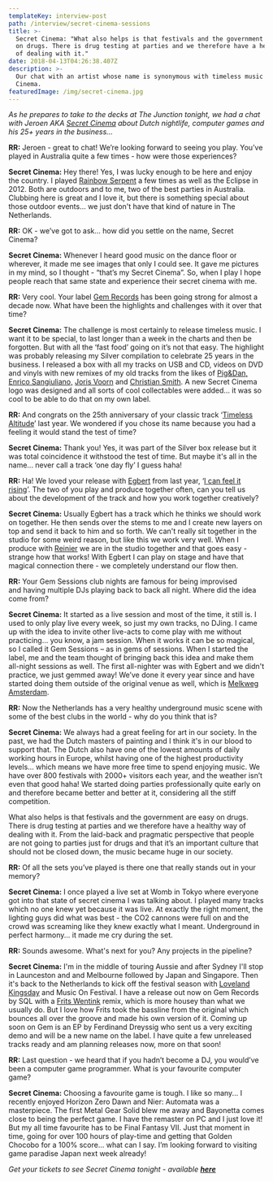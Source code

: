 ```yaml
---
templateKey: interview-post
path: /interview/secret-cinema-sessions
title: >-
  Secret Cinema: "What also helps is that festivals and the government are easy
  on drugs. There is drug testing at parties and we therefore have a healthy way
  of dealing with it." 
date: 2018-04-13T04:26:38.407Z
description: >-
  Our chat with an artist whose name is synonymous with timeless music - Secret
  Cinema.
featuredImage: /img/secret-cinema.jpg
---
```

_As he prepares to take to the decks at The Junction tonight, we had a chat with Jeroen AKA [Secret Cinema](https://www.facebook.com/secretcinema.gem/) about Dutch nightlife, computer games and his 25+ years in the business..._

**RR:** Jeroen - great to chat! We’re looking forward to seeing you play. You’ve played in Australia quite a few times - how were those experiences? 

**Secret Cinema:** Hey there! Yes, I was lucky enough to be here and enjoy the country. I played [Rainbow Serpent](https://www.facebook.com/rainbowHQ/) a few times as well as the Eclipse in 2012. Both are outdoors and to me, two of the best parties in Australia. Clubbing here is great and I love it, but there is something special about those outdoor events… we just don't have that kind of nature in The Netherlands. 

**RR:** OK - we’ve got to ask... how did you settle on the name, Secret Cinema?

**Secret Cinema:** Whenever I heard good music on the dance floor or wherever, it made me see images that only I could see. It gave me pictures in my mind, so I thought - “that’s my Secret Cinema”. So, when I play I hope people reach that same state and experience their secret cinema with me.

**RR:** Very cool. Your label [Gem Records](https://www.facebook.com/gemrecords/) has been going strong for almost a decade now. What have been the highlights and challenges with it over that time? 

**Secret Cinema:** The challenge is most certainly to release timeless music. I want it to be special, to last longer than a week in the charts and then be forgotten. But with all the ‘fast food’ going on it’s not that easy. The highlight was probably releasing my Silver compilation to celebrate 25 years in the business. I released a box with all my tracks on USB and CD, videos on DVD and vinyls with new remixes of my old tracks from the likes of [Pig&Dan,](https://www.facebook.com/piganddan) [Enrico Sangiuliano,](https://www.facebook.com/enricosangiuliano/) [Joris Voorn](https://www.facebook.com/jorisvoorndj/) and [Christian Smith](https://www.facebook.com/officialchristiansmith/). A new Secret Cinema logo was designed and all sorts of cool collectables were added… it was so cool to be able to do that on my own label.

**RR:** And congrats on the 25th anniversary of your classic track ‘[Timeless Altitude](https://www.beatport.com/track/timeless-altitude-original-mix/10231110)’ last year. We wondered if you chose its name because you had a feeling it would stand the test of time? 

**Secret Cinema:** Thank you! Yes, it was part of the Silver box release but it was total coincidence it withstood the test of time. But maybe it's all in the name... never call a track ‘one day fly’ I guess haha! 

**RR:** Ha! We loved your release with [Egbert](https://www.facebook.com/DiscoverEgbert/) from last year, ‘[I can feel it rising](https://www.beatport.com/track/i-can-feel-it-rising-original-mix/10014591)’. The two of you play and produce together often, can you tell us about the development of the track and how you work together creatively? 

**Secret Cinema:** Usually Egbert has a track which he thinks we should work on together. He then sends over the stems to me and I create new layers on top and send it back to him and so forth. We can't really sit together in the studio for some weird reason, but like this we work very well. When I produce with [Reinier](https://www.facebook.com/ReinierZonneveld/) we are in the studio together and that goes easy - strange how that works! With Egbert I can play on stage and have that magical connection there - we completely understand our flow then.

**RR:** Your Gem Sessions club nights are famous for being improvised and having multiple DJs playing back to back all night. Where did the idea come from? 

**Secret Cinema:** It started as a live session and most of the time, it still is. I used to only play live every week, so just my own tracks, no DJing. I came up with the idea to invite other live-acts to come play with me without practicing… you know, a jam session. When it works it can be so magical, so I called it Gem Sessions – as in gems of sessions. When I started the label, me and the team thought of bringing back this idea and make them all-night sessions as well. The first all-nighter was with Egbert and we didn't practice, we just gemmed away! We’ve done it every year since and have started doing them outside of the original venue as well, which is [Melkweg Amsterdam](https://www.facebook.com/melkwegamsterdam/). 

**RR:** Now the Netherlands has a very healthy underground music scene with some of the best clubs in the world - why do you think that is? 

**Secret Cinema:** We always had a great feeling for art in our society. In the past, we had the Dutch masters of painting and I think it's in our blood to support that. The Dutch also have one of the lowest amounts of daily working hours in Europe, whilst having one of the highest productivity levels… which means we have more free time to spend enjoying music. We have over 800 festivals with 2000+ visitors each year, and the weather isn’t even that good haha! We started doing parties professionally quite early on and therefore became better and better at it, considering all the stiff competition. 

What also helps is that festivals and the government are easy on drugs. There is drug testing at parties and we therefore have a healthy way of dealing with it. From the laid-back and pragmatic perspective that people are not going to parties just for drugs and that it’s an important culture that should not be closed down, the music became huge in our society. 

**RR:** Of all the sets you’ve played is there one that really stands out in your memory? 

**Secret Cinema:** I once played a live set at Womb in Tokyo where everyone got into that state of secret cinema I was talking about. I played many tracks which no one knew yet because it was live. At exactly the right moment, the lighting guys did what was best - the CO2 cannons were full on and the crowd was screaming like they knew exactly what I meant. Underground in perfect harmony... it made me cry during the set. 

**RR:** Sounds awesome. What's next for you? Any projects in the pipeline?

**Secret Cinema:** I'm in the middle of touring Aussie and after Sydney I'll stop in Launceston and and Melbourne followed by Japan and Singapore. Then it's back to the Netherlands to kick off the festival season with [Loveland Kingsday](https://www.facebook.com/lovelandevents/) and Music On Festival. I have a release out now on Gem Records by SQL with a [Frits Wentink](https://www.facebook.com/Frits-Wentink-127501074009698/) remix, which is more housey than what we usually do. But I love how Frits took the bassline from the original which bounces all over the groove and made his own version of it. Coming up soon on Gem is an EP by Ferdinand Dreyssig who sent us a very exciting demo and will be a new name on the label. I have quite a few unreleased tracks ready and am planning releases now, more on that soon!

**RR:** Last question - we heard that if you hadn’t become a DJ, you would’ve been a computer game programmer. What is your favourite computer game?

**Secret Cinema:** Choosing a favourite game is tough. I like so many... I recently enjoyed Horizon Zero Dawn and Nier: Automata was a masterpiece. The first Metal Gear Solid blew me away and Bayonetta comes close to being the perfect game. I have the remaster on PC and I just love it! But my all time favourite has to be Final Fantasy VII. Just that moment in time, going for over 100 hours of play-time and getting that Golden Chocobo for a 100% score... what can I say. I’m looking forward to visiting game paradise Japan next week already!

_Get your tickets to see Secret Cinema tonight - available [**here**](https://embed.ticketbooth.com.au/event/road-to-odyssey)_
